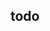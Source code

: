## todo

<!-- * import / export -->
<!-- 5. enum -->
<!-- * 数组/对象 调用 (表达式Value可继续调用) -->
<!-- * C#版本 -->
<!-- * 错误提示 -->
<!-- * 函数重载 -->
<!-- * 左值 -->
<!-- * 排除指定方法解析 -->
<!-- 1. try, catch, finally -->
<!-- 2. break, continue -->
<!-- 3. funtion, return -->
<!-- 4. const -->
<!-- 7. array, foreach -->
<!-- 8. find, is_define, is_number, is_bool, is_string, is_null, is_array, is_function -->